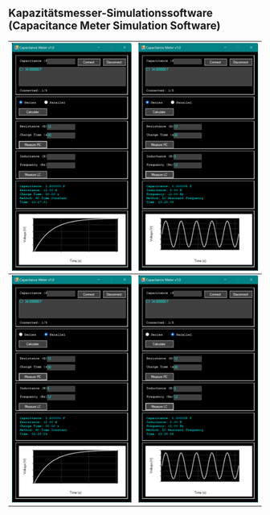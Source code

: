 ## Kapazitätsmesser-Simulationssoftware (Capacitance Meter Simulation Software)

| ![](https://github.com/KMORaza/Capacitance_Meter_Simulation_Software/blob/main/CapacitanceMeterSimulation/screenshot/001.png) | ![](https://github.com/KMORaza/Capacitance_Meter_Simulation_Software/blob/main/CapacitanceMeterSimulation/screenshot/002.png) |
|-------------------------------------------------------------------------------------------------------------------------------|-------------------------------------------------------------------------------------------------------------------------------|
| ![](https://github.com/KMORaza/Capacitance_Meter_Simulation_Software/blob/main/CapacitanceMeterSimulation/screenshot/003.png) | ![](https://github.com/KMORaza/Capacitance_Meter_Simulation_Software/blob/main/CapacitanceMeterSimulation/screenshot/004.png) |
